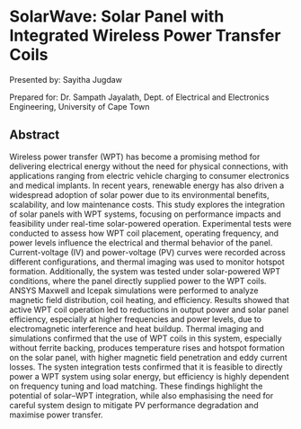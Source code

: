 # SolarWave: Solar Panel with Integrated Wireless Power Transfer Coils

Presented by: Sayitha Jugdaw

Prepared for: Dr. Sampath Jayalath, Dept. of Electrical and Electronics Engineering, University of Cape Town


## Abstract
Wireless power transfer (WPT) has become a promising method for delivering electrical energy
without the need for physical connections, with applications ranging from electric vehicle charging
to consumer electronics and medical implants. In recent years, renewable energy has also driven
a widespread adoption of solar power due to its environmental benefits, scalability, and low
maintenance costs. This study explores the integration of solar panels with WPT systems, focusing
on performance impacts and feasibility under real-time solar-powered operation. Experimental
tests were conducted to assess how WPT coil placement, operating frequency, and power levels
influence the electrical and thermal behavior of the panel. Current-voltage (IV) and power-voltage
(PV) curves were recorded across different configurations, and thermal imaging was used to monitor
hotspot formation. Additionally, the system was tested under solar-powered WPT conditions,
where the panel directly supplied power to the WPT coils. ANSYS Maxwell and Icepak simulations
were performed to analyze magnetic field distribution, coil heating, and efficiency.
Results showed that active WPT coil operation led to reductions in output power and solar panel
efficiency, especially at higher frequencies and power levels, due to electromagnetic interference
and heat buildup. Thermal imaging and simulations confirmed that the use of WPT coils in
this system, especially without ferrite backing, produces temperature rises and hotspot formation
on the solar panel, with higher magnetic field penetration and eddy current losses. The systen
integration tests confirmed that it is feasible to directly power a WPT system using solar energy,
but efficiency is highly dependent on frequency tuning and load matching. These findings highlight
the potential of solar–WPT integration, while also emphasising the need for careful system design
to mitigate PV performance degradation and maximise power transfer.
